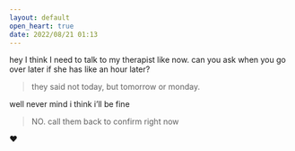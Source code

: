 ```yaml
---
layout: default
open_heart: true
date: 2022/08/21 01:13
---
```


hey I think I need to talk to my therapist like now. can you ask when you go over later if she has like an hour later?

> they said not today, but tomorrow or monday.

well never mind i think i’ll be fine

> NO. call them back to confirm right now

♥︎
